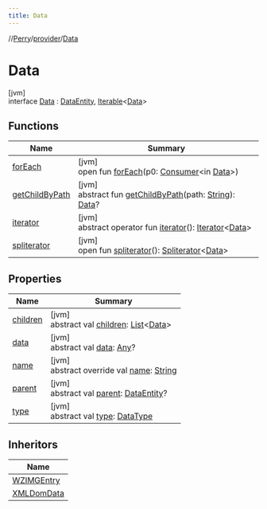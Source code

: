 ```yaml
---
title: Data
---
```

//[Perry](../../../index.html)/[provider](../index.html)/[Data](index.html)



# Data



[jvm]\
interface [Data](index.html) : [DataEntity](../-data-entity/index.html), [Iterable](https://kotlinlang.org/api/latest/jvm/stdlib/kotlin.collections/-iterable/index.html)<[Data](index.html)>



## Functions


| Name | Summary |
|---|---|
| [forEach](../../provider.wz/-x-m-l-dom-data/index.html#1183192644%2FFunctions%2F863300109) | [jvm]<br>open fun [forEach](../../provider.wz/-x-m-l-dom-data/index.html#1183192644%2FFunctions%2F863300109)(p0: [Consumer](https://docs.oracle.com/javase/8/docs/api/java/util/function/Consumer.html)<in [Data](index.html)>) |
| [getChildByPath](get-child-by-path.html) | [jvm]<br>abstract fun [getChildByPath](get-child-by-path.html)(path: [String](https://kotlinlang.org/api/latest/jvm/stdlib/kotlin/-string/index.html)): [Data](index.html)? |
| [iterator](index.html#-858216167%2FFunctions%2F863300109) | [jvm]<br>abstract operator fun [iterator](index.html#-858216167%2FFunctions%2F863300109)(): [Iterator](https://kotlinlang.org/api/latest/jvm/stdlib/kotlin.collections/-iterator/index.html)<[Data](index.html)> |
| [spliterator](../../provider.wz/-x-m-l-dom-data/index.html#-1387152138%2FFunctions%2F863300109) | [jvm]<br>open fun [spliterator](../../provider.wz/-x-m-l-dom-data/index.html#-1387152138%2FFunctions%2F863300109)(): [Spliterator](https://docs.oracle.com/javase/8/docs/api/java/util/Spliterator.html)<[Data](index.html)> |


## Properties


| Name | Summary |
|---|---|
| [children](children.html) | [jvm]<br>abstract val [children](children.html): [List](https://kotlinlang.org/api/latest/jvm/stdlib/kotlin.collections/-list/index.html)<[Data](index.html)> |
| [data](data.html) | [jvm]<br>abstract val [data](data.html): [Any](https://kotlinlang.org/api/latest/jvm/stdlib/kotlin/-any/index.html)? |
| [name](name.html) | [jvm]<br>abstract override val [name](name.html): [String](https://kotlinlang.org/api/latest/jvm/stdlib/kotlin/-string/index.html) |
| [parent](index.html#476161388%2FProperties%2F863300109) | [jvm]<br>abstract val [parent](index.html#476161388%2FProperties%2F863300109): [DataEntity](../-data-entity/index.html)? |
| [type](type.html) | [jvm]<br>abstract val [type](type.html): [DataType](../../provider.wz/-data-type/index.html) |


## Inheritors


| Name |
|---|
| [WZIMGEntry](../../provider.wz/-w-z-i-m-g-entry/index.html) |
| [XMLDomData](../../provider.wz/-x-m-l-dom-data/index.html) |

